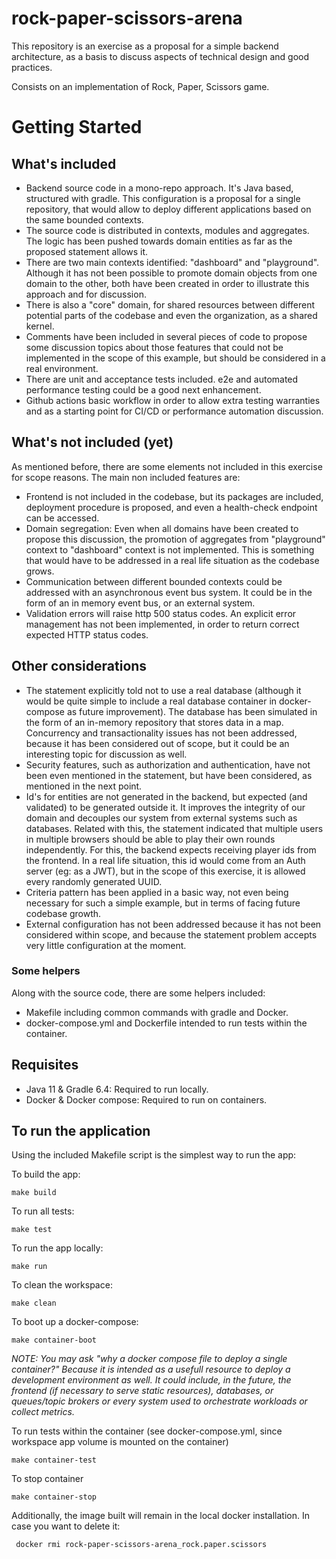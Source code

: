 # rock-paper-scissors-arena


This repository is an exercise as a proposal for a simple backend architecture, as a basis to discuss aspects of 
technical design and good practices.

Consists on an implementation of Rock, Paper, Scissors game.

# Getting Started

## What's included

* Backend source code in a mono-repo approach. It's Java based, structured with gradle. This configuration is a 
proposal for a single repository, that would allow to deploy different applications based on the same bounded contexts.
* The source code is distributed in contexts, modules and aggregates. The logic has been pushed towards domain entities
as far as the proposed statement allows it.
* There are two main contexts identified: "dashboard" and "playground". Although it has not been possible to promote domain
objects from one domain to the other, both have been created in order to illustrate this approach and for discussion.
* There is also a "core" domain, for shared resources between different potential parts of the codebase and even the
 organization, as a shared kernel.  
* Comments have been included in several pieces of code to propose some discussion topics about those features that
 could not be implemented in the scope of this example, but should be considered in a real environment.
 * There are unit and acceptance tests included. e2e and automated performance testing could be a good next enhancement.
 * Github actions basic workflow in order to allow extra testing warranties and as a starting point for CI/CD or
  performance automation discussion.
 
 ## What's not included (yet)
 As mentioned before, there are some elements not included in this exercise for scope reasons. The main non included
 features are:
 
 * Frontend is not included in the codebase, but its packages are included, deployment procedure is proposed, and even
 a health-check endpoint can be accessed.
 * Domain segregation: Even when all domains have been created to propose this discussion, the promotion of aggregates 
 from "playground" context to "dashboard" context is not implemented. This is something that would have to be addressed 
 in a real life situation as the codebase grows.
 * Communication between different bounded contexts could be addressed with an asynchronous event bus system. It could 
 be in the form of an in memory event bus, or an external system.
 * Validation errors will raise http 500 status codes. An explicit error management has not been implemented, in order to 
 return correct expected HTTP status codes.

 
 ## Other considerations
 
 * The statement explicitly told not to use a real database (although it would be quite simple to include a real database 
 container in docker-compose as future improvement). The database has been simulated in the form of an in-memory 
 repository that stores data in a map. Concurrency and transactionality issues has not been addressed, because it has 
 been considered out of scope, but it could be an interesting topic for discussion as well.
 * Security features, such as authorization and authentication, have not been even mentioned in the statement, but 
 have been considered, as mentioned in the next point.
 * Id's for entities are not generated in the backend, but expected (and validated) to be generated outside it. It 
 improves the integrity of our domain and decouples our system from external systems such as databases. Related with
 this, the statement indicated that multiple users in multiple browsers should be able to play their own rounds 
 independently. For this, the backend expects receiving player ids from the frontend. In a real life situation, this id
 would come from an Auth server (eg: as a JWT), but in the scope of this exercise, it is allowed every randomly 
 generated UUID. 
 * Criteria pattern has been applied in a basic way, not even being necessary for such a simple example, but in terms
 of facing future codebase growth.
 * External configuration has not been addressed because it has not been considered within scope, and because the statement
 problem accepts very little configuration at the moment.
 
### Some helpers 

Along with the source code, there are some helpers included:

* Makefile including common commands with gradle and Docker.
* docker-compose.yml and Dockerfile intended to run tests within the container.

## Requisites

* Java 11 & Gradle 6.4: Required to run locally.
* Docker & Docker compose: Required to run on containers.

## To run the application

Using the included Makefile script is the simplest way to run the app:

To build the app:
```
make build
```
To run all tests:

```
make test
``` 
To run the app locally:
```
make run
``` 
To clean the workspace:
```
make clean
``` 
To boot up a docker-compose:
```
make container-boot 
``` 
_NOTE: You may ask "why a docker compose file to deploy a single container?" Because it is intended as a usefull resource
to deploy a development environment as well. It could include, in the future, the frontend (if necessary to serve 
static resources), databases, or queues/topic brokers or every system used to orchestrate workloads or collect metrics._

To run tests within the container (see docker-compose.yml, since workspace app volume is mounted on the container)
```
make container-test
``` 
To stop container
```
make container-stop
``` 

Additionally, the image built will remain in the local docker installation. In case you want to delete it:

```
 docker rmi rock-paper-scissors-arena_rock.paper.scissors 
```